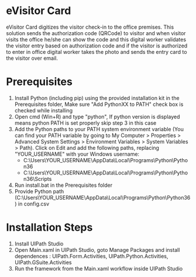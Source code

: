# eVisitor Card
eVisitor Card digitizes the visitor check-in to the office premises. This solution sends the authorization code (QRCode) to visitor and when visitor visits the office he/she can show the code and this digital worker validates the visitor entry based on authorization code and if the visitor is authorized to enter in office digital worker takes the photo and sends the entry card to the visitor over email.  


# Prerequisites
1. Install Python (including pip) using the provided installation kit in the Prerequisites folder, Make sure "Add PythonXX to PATH" check box is checked while installing
2. Open cmd (Win+R) and type "python", If python version is displayed means python PATH is set properly skip step 3 in this case
3. Add the Python paths to your PATH system environment variable (You can find your PATH variable by going to My Computer > Properties > Advanced System Settings > Environment Variables > System Variables > Path). Click on Edit and add the following paths, replacing "YOUR_USERNAME" with your Windows username:
    - C:\Users\YOUR_USERNAME\AppData\Local\Programs\Python\Python36
    - C:\Users\YOUR_USERNAME\AppData\Local\Programs\Python\Python36\Scripts	
4. Run install.bat in the Prerequisites folder
5. Provide Python path (C:\Users\YOUR_USERNAME\AppData\Local\Programs\Python\Python36) in config.csv 

# Installation Steps
1. Install UIPath Studio
2. Open Main.xaml in UIPath Studio, goto Manage Packages and install dependences : UIPath.Form.Activities, UIPath.Python.Activities, UIPath.GSuite.Activities
3. Run the framework from the Main.xaml workflow inside UIPath Studio